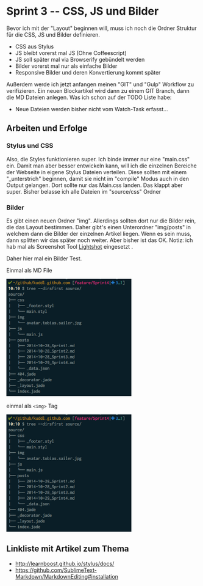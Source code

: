 # Sprint 3 -- CSS, JS und Bilder
Bevor ich mit der "Layout" beginnen will, muss ich noch die Ordner Struktur für die CSS, JS und Bilder definieren.
* CSS aus Stylus
* JS bleibt vorerst mal JS (Ohne Coffeescript)
* JS soll später mal via Browserify gebündelt werden
* Bilder vorerst mal nur als einfache Bilder
* Responsive Bilder und deren Konvertierung kommt später

Außerdem werde ich jetzt anfangen meinen "GIT" und "Gulp" Workflow zu verifizieren.
Ein neuen Blockartikel wird dann zu einem GIT Branch, dann die MD Dateien anlegen.
Was ich schon auf der TODO Liste habe:
* Neue Dateien werden bisher nicht vom Watch-Task erfasst...

## Arbeiten und Erfolge

### Stylus und CSS
Also, die Styles funktionieren super.
Ich binde immer nur eine "main.css" ein. Damit man aber besser entwickeln kann, will ich die einzelnen Bereiche der Webseite in eigene Stylus Dateien verteilen. Diese sollten mit einem "_unterstrich" beginnen, damit sie nicht im "compile" Modus auch in den Output gelangen. Dort sollte nur das Main.css landen. Das klappt aber super. Bisher belasse ich alle Dateien im "source/css" Ordner

### Bilder
Es gibt einen neuen Ordner "img". Allerdings sollten dort nur die Bilder rein, die das Layout bestimmen. Daher gibt's einen Unterordner "img/posts" in welchem dann die Bilder der einzelnen Artikel liegen. Wenn es sein muss, dann splitten wir das später noch weiter. Aber bisher ist das OK.
Notiz: ich hab mal als Screenshot Tool [Lightshot](http://app.prntscr.com/en/index.html) eingesetzt .

Daher hier mal ein Bilder Test.

Einmal als MD File

![tree](/img/posts/tree_sprint4.png)

einmal als `<img>` Tag

<img src="/img/posts/tree_sprint4.png">




## Linkliste mit Artikel zum Thema
* http://learnboost.github.io/stylus/docs/
* https://github.com/SublimeText-Markdown/MarkdownEditing#installation


